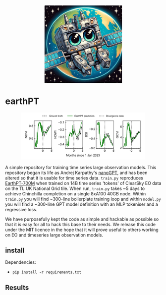 <p align="center">
    <img src="assets/emoji.png" alt="earthPT" width="250"/>
</p>

# earthPT

<p align="center">
    <img src="assets/timeseries.png" alt="prediction" width="400"/>
</p>

A simple repository for training time series large observation models. This
repository began its life as Andrej Karpathy's
[nanoGPT](https://github.com/karpathy/nanoGPT), and has been altered so that
it is usable for time series data. `train.py` reproduces
[EarthPT-700M](https://arxiv.org/abs/2309.07207) when trained on 14B time
series 'tokens' of ClearSky EO data on the TL UK National Grid tile. When run,
`train.py` takes ~5 days to achieve Chinchilla completion on a single 8xA100
40GB node.  Within `train.py` you will find ~300-line boilerplate training loop
and within `model.py` you will find a ~300-line GPT model definition with an
MLP tokeniser and a regressive loss.

We have purposefully kept the code as simple and hackable as possible so that
it is easy for all to hack this base to their needs. We release this code under
the MIT licence in the hope that it will prove useful to others working on
EO and timeseries large observation models.

## install

Dependencies:

- `pip install -r requirements.txt`

## Results
